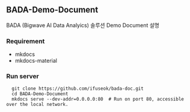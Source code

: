## BADA-Demo-Document
BADA (Bigwave AI Data Analyics) 솔루션 Demo Document 설명

### Requirement
* mkdocs
* mkdocs-material


    
### Run server    
      git clone https://github.com/ifuseok/bada-doc.git
      cd BADA-Demo-Document
      mkdocs serve --dev-addr=0.0.0.0:80  # Run on port 80, accessible over the local network.
